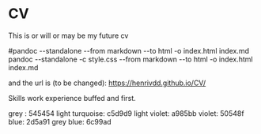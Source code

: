 # CV
This is or will or may be my future cv

#pandoc --standalone --from markdown --to html -o index.html index.md
pandoc --standalone -c style.css --from markdown --to html -o index.html index.md


and the url is (to be changed):
https://henrivdd.github.io/CV/

Skills
work experience buffed and first.

grey : 545454
light turquoise: c5d9d9
light violet: a985bb
violet: 50548f
blue: 2d5a91
grey blue: 6c99ad
